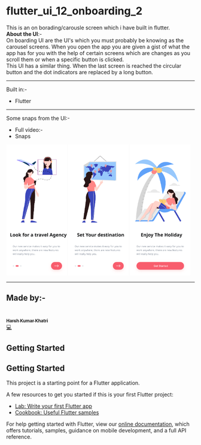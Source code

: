 # flutter_ui_12_onboarding_2

This is an on borading/carousle screen which i have built in flutter.
<br>
**About the UI**:-<br>
On boarding UI are the UI's which you must probably be knowing as the carousel screens. When you open the app you are given a gist of what the app has for you with the help of certain screens which are changes as you scroll them or when a specific button is clicked.<br>
This UI has a similar thing. When the last screen is reached the circular button and the dot indicators are replaced by a long button.
___
Built in:-
* Flutter
___
Some snaps from the UI:-
* Full video:- 
* Snaps
<p>
<img src="Travel App 1.svg" height=350>
<img src="Travel App 2.svg" height=350>
<img src="Travel App 3.svg" height=350>
</p>

___
## Made by:-
<a href="http://bit.ly/iamharsh"><img src="https://avatars1.githubusercontent.com/u/42743629?s=460&u=1f68b5930fca70c68c90e2392798643919a7eeed&v=4" width="100px;" alt=""/><br /><sub><b>Harsh Kumar Khatri</b></sub></a><br /><a href="" title="Code">💻</a>
## Getting Started
## Getting Started

This project is a starting point for a Flutter application.

A few resources to get you started if this is your first Flutter project:

- [Lab: Write your first Flutter app](https://flutter.dev/docs/get-started/codelab)
- [Cookbook: Useful Flutter samples](https://flutter.dev/docs/cookbook)

For help getting started with Flutter, view our
[online documentation](https://flutter.dev/docs), which offers tutorials,
samples, guidance on mobile development, and a full API reference.

